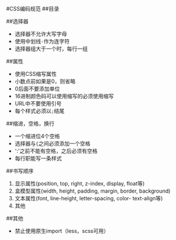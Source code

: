 #CSS编码规范
##目录

##选择器
* 选择器不允许大写字母
* 使用中划线`-`作为连字符
* 选择器组大于一个时，每行一组

##属性
* 使用CSS缩写属性
* 小数点前如果是0，则省略
* 0后面不要添加单位
* 16进制颜色码可以使用缩写的必须使用缩写
* URL中不要使用引号
* 每个样式必须以`;`结尾

##缩进，空格，换行
* 一个缩进位4个空格
* 选择器与`{`之间必须添加一个空格
* '\:'之前不能有空格，之后必须有空格
* 每行职能写一条样式

##书写顺序
1. 显示属性(position, top, right, z-index, display, float等)
2. 盒模型属性(width, height, padding, margin, border, background)
3. 文本属性(font, line-height, letter-spacing, color- text-align等)
4. 其他

##其他
* 禁止使用原生import（less，scss可用）
